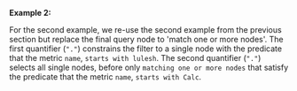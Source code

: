 **Example 2:**

For the second example, we re-use the second example from the previous section but replace the final query node to 'match one or more nodes'. The first quantifier (`"."`) constrains the filter to a single node with the predicate that the metric `name`, `starts with lulesh`. The second quantifier (`"."`) selects all single nodes, before only `matching one or more nodes` that satisfy the predicate that the metric `name`, `starts with Calc`.  
